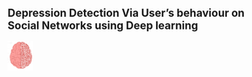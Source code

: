 <h2> Depression Detection Via User’s behaviour on Social Networks using Deep learning </h2>

<a> <img src="Screenshots/brain.png" width="50" class="center"> </a>
